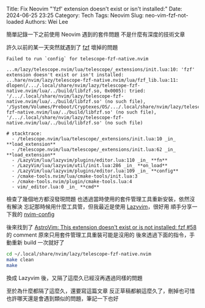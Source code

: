 Title: Fix Neovim "'fzf' extension doesn't exist or isn't installed:"
Date: 2024-06-25 23:25
Category: Tech
Tags: Neovim
Slug: neo-vim-fzf-not-loaded
Authors: Wei Lee

簡單記錄一下之前使用 Neovim 遇到的套件問題
不是什麼有深度的技術文章

<!--more-->

許久以前的某一天突然就遇到了 [fzf](https://github.com/junegunn/fzf) 壞掉的問題

```
Failed to run `config` for telescope-fzf-native.nvim

...m/lazy/telescope.nvim/lua/telescope/_extensions/init.lua:10: 'fzf' extension doesn't exist or isn't installed: ...hare/nvim/lazy/telescope-fzf-native.nvim/lua/fzf_lib.lua:11: dlopen(/.../.local/share/nvim/lazy/telescope-fzf-native.nvim/lua/../build/libfzf.so, 0x0005): tried: '/.../.local/share/nvim/lazy/telescope-fzf-native.nvim/lua/../build/libfzf.so' (no such file), '/System/Volumes/Preboot/Cryptexes/OS/.../.local/share/nvim/lazy/telescope-fzf-native.nvim/lua/../build/libfzf.so' (no such file), '/.../.local/share/nvim/lazy/telescope-fzf-native.nvim/lua/../build/libfzf.so' (no such file)

# stacktrace:
  - /telescope.nvim/lua/telescope/_extensions/init.lua:10 _in_ **load_extension**
  - /telescope.nvim/lua/telescope/_extensions/init.lua:62 _in_ **load_extension**
  - /LazyVim/lua/lazyvim/plugins/editor.lua:110 _in_ **fn**
  - /LazyVim/lua/lazyvim/util/init.lua:286 _in_ **on_load**
  - /LazyVim/lua/lazyvim/plugins/editor.lua:109 _in_ **config**
  - /cmake-tools.nvim/lua/cmake-tools/init.lua:3
  - /cmake-tools.nvim/plugin/cmake-tools.lua:4
  - vim/_editor.lua:0 _in_ **cmd**
```

檢查了幾個地方都沒發現問題
也透過當時使用的套件管理工具重新安裝，依然沒有解決
忘記那時候用什麼工具管，但我最近是使用 [Lazyvim](https://www.lazyvim.org/)，很好用
順手分享一下我的 [nvim-config](https://github.com/Lee-W/nvim-config)

後來找到了 [ AstroVim: This extension doesn't exist or is not installed: fzf #58 ](https://github.com/AstroNvim/AstroNvim/issues/58#issuecomment-1504303757) 的 comment
原來只用套件管理工具重裝可能是沒用的
後來透過下面的指令，手動重新 build 一次就好了

```sh
cd ~/.local/share/nvim/lazy/telescope-fzf-native.nvim
make clean
make
```

換成 Lazyvim 後，又隔了這麼久已經沒再遇過同樣的問題

至於為什麼都隔了這麼久，還要寫這篇文章
反正草稿都躺這麼久了，刪掉也可惜
也許哪天還是會遇到類似的問題，筆記一下也好
